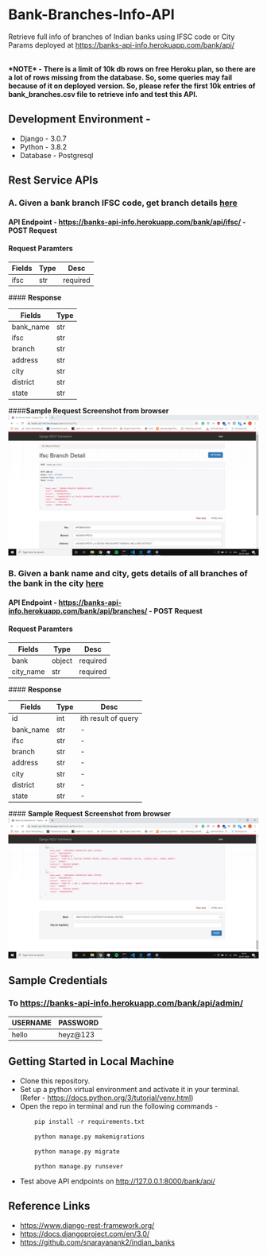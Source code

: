 # Bank-Branches-Info-API
Retrieve full info of branches of Indian banks using IFSC code or City Params deployed at https://banks-api-info.herokuapp.com/bank/api/

<br>
<strong>*NOTE* - There is a limit of 10k db rows on free Heroku plan, so there are a lot of rows missing from the database. So, some queries may fail because of it 
on deployed version. So, please refer the first 10k entries of bank_branches.csv file to retrieve info and test this API. </strong> 
 
## Development Environment - 
* Django - 3.0.7
* Python - 3.8.2
* Database - Postgresql

## Rest Service APIs 

### A. Given a bank branch IFSC code, get branch details <a href="https://banks-api-info.herokuapp.com/bank/api/ifsc/">here</a>
#### <strong>API Endpoint - https://banks-api-info.herokuapp.com/bank/api/ifsc/ - POST Request</strong>
#### <strong>Request Paramters</strong>
  <table>
      <thead>
      <th>Fields</th>
      <th>Type</th>
      <th>Desc</th>
      </thead>
      <tr>
      <td>ifsc</td>
      <td>str</td>
      <td>required</td>
      </tr>
   </table>
#### <strong>Response</strong>
   <table>
      <thead>
      <th>Fields</th>
      <th>Type</th>
      </thead>
      <tr>
      <td>bank_name</td>
      <td>str</td>
      </tr>
      <tr>
      <td>ifsc</td>
      <td>str</td>
      </tr>
      <tr>
      <td>branch</td>
      <td>str</td>
      </tr>
      <tr>
      <td>address</td>
      <td>str</td>
      </tr>
      <tr>
      <td>city</td>
      <td>str</td>
      </tr>
      <tr>
      <td>district</td>
      <td>str</td>
      </tr>
      <tr>
      <td>state</td>
      <td>str</td>
      </tr>
   </table>
####<strong>Sample Request Screenshot from browser</strong> 
  <img src="ss/api1.png">
  
### B. Given a bank name and city, gets details of all branches of the bank in the city <a href="https://banks-api-info.herokuapp.com/bank/api/branches/">here</a>
#### <strong>API Endpoint - https://banks-api-info.herokuapp.com/bank/api/branches/ - POST Request</strong>
#### <strong>Request Paramters</strong>
  <table>
      <thead>
      <th>Fields</th>
      <th>Type</th>
      <th>Desc</th>
      </thead>
      <tr>
      <td>bank</td>
      <td>object</td>
      <td>required</td>
      </tr>
      <tr>
      <td>city_name</td>
      <td>str</td>
      <td>required</td>
      </tr>
   </table>
#### <strong>Response</strong>
   <table>
      <thead>
      <th>Fields</th>
      <th>Type</th>
      <th>Desc</th>
      </thead>
      <tr>
      <td>id</td>
      <td>int</td>
      <td>ith result of query</td>
      </tr>
      <tr>
      <td>bank_name</td>
      <td>str</td>
      <td>-</td>
      </tr>
      <tr>
      <td>ifsc</td>
      <td>str</td>
      <td>-</td>
      </tr>
      <tr>
      <td>branch</td>
      <td>str</td>
      <td>-</td>
      </tr>
      <tr>
      <td>address</td>
      <td>str</td>
      <td>-</td>
      </tr>
      <tr>
      <td>city</td>
      <td>str</td>
      <td>-</td>
      </tr>
      <tr>
      <td>district</td>
      <td>str</td>
      <td>-</td>
      </tr>
      <tr>
      <td>state</td>
      <td>str</td>
      <td>-</td>
      </tr>
   </table>
#### <strong>Sample Request Screenshot from browser</strong> 
  <img src="ss/api2.png">

## Sample Credentials 
### To https://banks-api-info.herokuapp.com/bank/api/admin/
  <table>
    <thead>
    <th>USERNAME</th>
    <th>PASSWORD</th>
    </thead>
    <tr>
    <td>hello</td>
    <td>heyz@123</td>
    </tr>
 </table>

## Getting Started in Local Machine 
* Clone this repository.
* Set up a python virtual environment and activate it in your terminal. (Refer - <a>https://docs.python.org/3/tutorial/venv.html</a>)
* Open the repo in terminal and run the following commands - 
    ~~~ 
        pip install -r requirements.txt
    ~~~
    ~~~ 
        python manage.py makemigrations
    ~~~ 
    ~~~ 
        python manage.py migrate
    ~~~
    ~~~ 
        python manage.py runsever
    ~~~
* Test above API endpoints on http://127.0.0.1:8000/bank/api/ 

## Reference Links
* https://www.django-rest-framework.org/
* https://docs.djangoproject.com/en/3.0/
* https://github.com/snarayanank2/indian_banks

